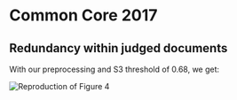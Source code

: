 # Common Core 2017

## Redundancy within judged documents

With our preprocessing and S3 threshold of 0.68, we get:

![Reproduction of Figure 4](reproduced-figure-4.png)


